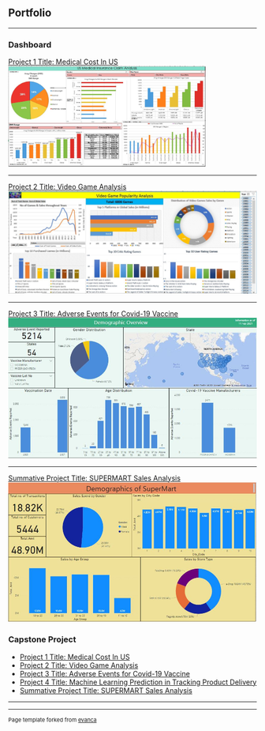 ## Portfolio

---

### Dashboard

[Project 1 Title: Medical Cost In US](/Presentation_Pdf/Capstone_1-Medical_Cost_In_US.pdf)
[<img src="images/dashboard_project_1.JPG?raw=true" width="400"/>](/Presentation_Pdf/Capstone_1-Medical_Cost_In_US.pdf)

---
[Project 2 Title: Video Game Analysis](Presentation_Pdf/Capstone_2-Video_Game_Analysis.pdf)
[<img src="images/dashboard_project_2.JPG?raw=true"/>](Presentation_Pdf/Capstone_2-Video_Game_Analysis.pdf)

---
[Project 3 Title: Adverse Events for Covid-19 Vaccine](Presentation_Pdf/Capstone_3-Adverse_Events_for_Covid-19_Vaccine.pdf)
[<img src="images/dashboard_project_3.JPG?raw=true"/>](Presentation_Pdf/Capstone_3-Adverse_Events_for_Covid-19_Vaccine.pdf)

---
[Summative Project Title: SUPERMART Sales Analysis](Presentation_Pdf/Summative_Project-Supermarket_Data_Analysis.pdf)
[<img src="images/dashboard_summative_project.JPG?raw=true"/>](Presentation_Pdf/Summative_Project-Supermarket_Data_Analysis.pdf)


### Capstone Project

- [Project 1 Title: Medical Cost In US](https://github.com/MichelleAngXY/Capstone-1)
- [Project 2 Title: Video Game Analysis](https://github.com/MichelleAngXY/Capstone-2)
- [Project 3 Title: Adverse Events for Covid-19 Vaccine](https://github.com/MichelleAngXY/Capstone-3)
- [Project 4 Title: Machine Learning Prediction in Tracking Product Delivery](https://github.com/MichelleAngXY/Capstone-4)
- [Summative Project Title: SUPERMART Sales Analysis](https://github.com/MichelleAngXY/Summative_Project)

---




---
<p style="font-size:11px">Page template forked from <a href="https://github.com/evanca/quick-portfolio">evanca</a></p>
<!-- Remove above link if you don't want to attibute -->
